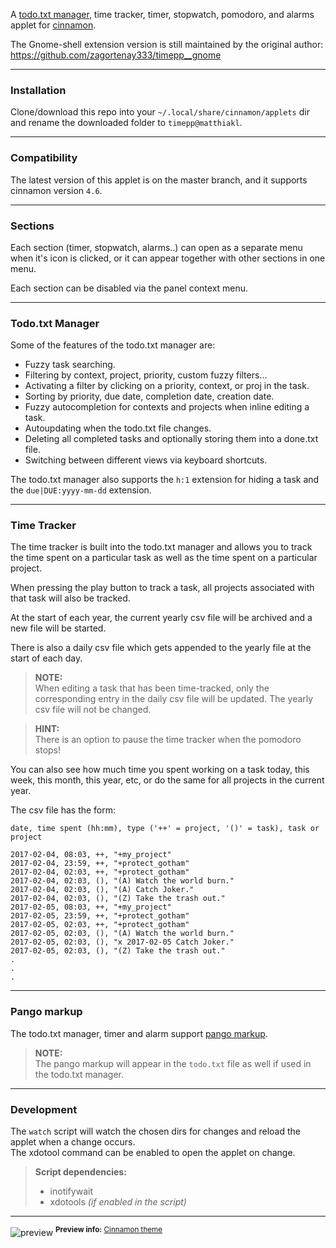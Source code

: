 A [todo.txt manager](https://github.com/ginatrapani/todo.txt-cli/wiki/The-Todo.txt-Format),
time tracker, timer, stopwatch, pomodoro, and alarms applet for 
[cinnamon](https://github.com/linuxmint/Cinnamon/tree/master/js/ui).

The Gnome-shell extension version is still maintained by the original author: https://github.com/zagortenay333/timepp__gnome

---

### Installation

Clone/download this repo into your `~/.local/share/cinnamon/applets` dir and
rename the downloaded folder to `timepp@matthiakl`.

---

### Compatibility

The latest version of this applet is on the master branch, and it supports
cinnamon version `4.6`.

---

### Sections

Each section (timer, stopwatch, alarms..) can open as a separate menu when it's
icon is clicked, or it can appear together with other sections in one menu.

Each section can be disabled via the panel context menu.

---

### Todo.txt Manager

Some of the features of the todo.txt manager are:

* Fuzzy task searching.
* Filtering by context, project, priority, custom fuzzy filters...
* Activating a filter by clicking on a priority, context, or proj in the task.
* Sorting by priority, due date, completion date, creation date.
* Fuzzy autocompletion for contexts and projects when inline editing a task.
* Autoupdating when the todo.txt file changes.
* Deleting all completed tasks and optionally storing them into a done.txt file.
* Switching between different views via keyboard shortcuts.

The todo.txt manager also supports the `h:1` extension for hiding a task and the
`due|DUE:yyyy-mm-dd` extension.

---

### Time Tracker

The time tracker is built into the todo.txt manager and allows you to track the
time spent on a particular task as well as the time spent on a particular project.

When pressing the play button to track a task, all projects associated with that
task will also be tracked.

At the start of each year, the current yearly csv file will be archived and a 
new file will be started.

There is also a daily csv file which gets appended to the yearly file at the 
start of each day.

> **NOTE:**  
> When editing a task that has been time-tracked, only the corresponding entry
in the daily csv file will be updated. The yearly csv file will not be changed.

> **HINT:**  
> There is an option to pause the time tracker when the pomodoro stops!

You can also see how much time you spent working on a task today, this week, 
this month, this year, etc, or do the same for all projects in the current year.

The csv file has the form:

```csv
date, time spent (hh:mm), type ('++' = project, '()' = task), task or project

2017-02-04, 08:03, ++, "+my_project"
2017-02-04, 23:59, ++, "+protect_gotham"
2017-02-04, 02:03, ++, "+protect_gotham"
2017-02-04, 02:03, (), "(A) Watch the world burn."
2017-02-04, 02:03, (), "(A) Catch Joker."
2017-02-04, 02:03, (), "(Z) Take the trash out."
2017-02-05, 08:03, ++, "+my_project"
2017-02-05, 23:59, ++, "+protect_gotham"
2017-02-05, 02:03, ++, "+protect_gotham"
2017-02-05, 02:03, (), "(A) Watch the world burn."
2017-02-05, 02:03, (), "x 2017-02-05 Catch Joker."
2017-02-05, 02:03, (), "(Z) Take the trash out."
.
.
.
```

---

### Pango markup

The todo.txt manager, timer and alarm support [pango markup](https://developer.gnome.org/pango/stable/PangoMarkupFormat.html).


> **NOTE:**  
> The pango markup will appear in the `todo.txt` file as well if used in the 
todo.txt manager.

---

### Development

The `watch` script will watch the chosen dirs for changes and reload the applet
when a change occurs.  
The xdotool command can be enabled to open the applet on change.

> **Script dependencies:**
> * inotifywait
> * xdotools _(if enabled in the script)_

---

![preview](https://i.imgur.com/GssjcSH.png)
<sup>**Preview info:** [Cinnamon theme](https://github.com/zagortenay333/ciliora-tertia-cinnamon)</sup>
